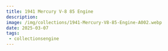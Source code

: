 ```yaml
---
title: 1941 Mercury V-8 85 Engine
description: 
image: /img/collections/1941-Mercury-V8-85-Engine-A002.webp
date: 2025-03-07
tags: 
 - collectionsengine
---
```


